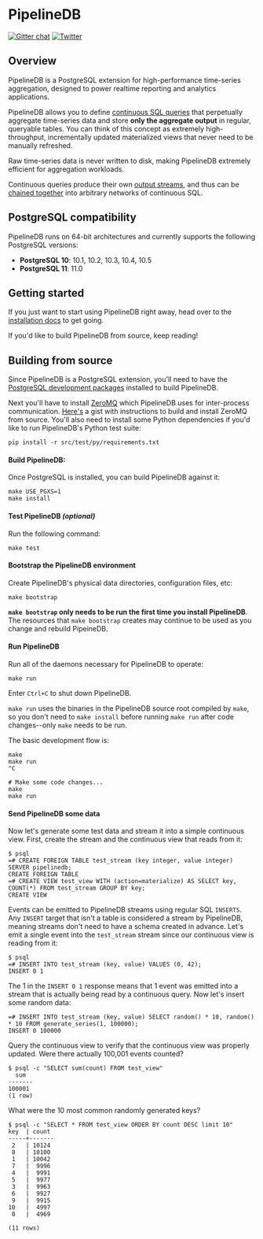 # PipelineDB

[![Gitter chat](https://img.shields.io/badge/gitter-join%20chat-brightgreen.svg?style=flat-square)](https://gitter.im/pipelinedb/pipelinedb)
[![Twitter](https://img.shields.io/badge/twitter-@pipelinedb-55acee.svg?style=flat-square)](https://twitter.com/pipelinedb)

## Overview

PipelineDB is a PostgreSQL extension for high-performance time-series aggregation, designed to power realtime reporting and analytics applications.

PipelineDB allows you to define [continuous SQL queries](http://docs.pipelinedb.com/continuous-views.html) that perpetually aggregate time-series data and store **only the aggregate output** in regular, queryable tables. You can think of this concept as extremely high-throughput, incrementally updated materialized views that never need to be manually refreshed.

Raw time-series data is never written to disk, making PipelineDB extremely efficient for aggregation workloads.

Continuous queries produce their own [output streams](http://docs.pipelinedb.com/streams.html#output-streams), and thus can be [chained together](http://docs.pipelinedb.com/continuous-transforms.html) into arbitrary networks of continuous SQL.

## PostgreSQL compatibility

PipelineDB runs on 64-bit architectures and currently supports the following PostgreSQL versions:

* **PostgreSQL 10**: 10.1, 10.2, 10.3, 10.4, 10.5
* **PostgreSQL 11**: 11.0

## Getting started

If you just want to start using PipelineDB right away, head over to the [installation docs](http://docs.pipelinedb.com/installation.html) to get going.

If you'd like to build PipelineDB from source, keep reading!

## Building from source

Since PipelineDB is a PostgreSQL extension, you'll need to have the [PostgreSQL development packages](https://www.postgresql.org/download/) installed to build PipelineDB.

Next you'll have to install [ZeroMQ](http://zeromq.org/) which PipelineDB uses for inter-process communication. [Here's](https://gist.github.com/usmanm/32a54a6b0f1f29d7737f86e29f837afa) a gist with instructions to build and install ZeroMQ from source.
You'll also need to install some Python dependencies if you'd like to run PipelineDB's Python test suite:

```
pip install -r src/test/py/requirements.txt
```

#### Build PipelineDB:

Once PostgreSQL is installed, you can build PipelineDB against it:

```
make USE_PGXS=1
make install
```

#### Test PipelineDB *(optional)*
Run the following command:

```
make test
```

#### Bootstrap the PipelineDB environment
Create PipelineDB's physical data directories, configuration files, etc:

```
make bootstrap
```

**`make bootstrap` only needs to be run the first time you install PipelineDB**. The resources that `make bootstrap` creates may continue to be used as you change and rebuild PipeineDB.


#### Run PipelineDB
Run all of the daemons necessary for PipelineDB to operate:

```
make run
```

Enter `Ctrl+C` to shut down PipelineDB.

`make run` uses the binaries in the PipelineDB source root compiled by `make`, so you don't need to `make install` before running `make run` after code changes--only `make` needs to be run.

The basic development flow is:

```
make
make run
^C

# Make some code changes...
make
make run
```

#### Send PipelineDB some data

Now let's generate some test data and stream it into a simple continuous view. First, create the stream and the continuous view that reads from it:

    $ psql
    =# CREATE FOREIGN TABLE test_stream (key integer, value integer) SERVER pipelinedb;
    CREATE FOREIGN TABLE
    =# CREATE VIEW test_view WITH (action=materialize) AS SELECT key, COUNT(*) FROM test_stream GROUP BY key;
    CREATE VIEW

Events can be emitted to PipelineDB streams using regular SQL `INSERTS`. Any `INSERT` target that isn't a table is considered a stream by PipelineDB, meaning streams don't need to have a schema created in advance. Let's emit a single event into the `test_stream` stream since our continuous view is reading from it:

    $ psql
    =# INSERT INTO test_stream (key, value) VALUES (0, 42);
    INSERT 0 1

The 1 in the `INSERT 0 1` response means that 1 event was emitted into a stream that is actually being read by a continuous query. Now let's insert some random data:

    =# INSERT INTO test_stream (key, value) SELECT random() * 10, random() * 10 FROM generate_series(1, 100000);
    INSERT 0 100000

Query the continuous view to verify that the continuous view was properly updated. Were there actually 100,001 events counted?

    $ psql -c "SELECT sum(count) FROM test_view"
      sum
    -------
    100001
    (1 row)

What were the 10 most common randomly generated keys?

    $ psql -c "SELECT * FROM test_view ORDER BY count DESC limit 10"
	key  | count 
	-----+-------
	 2   | 10124
	 8   | 10100
	 1   | 10042
	 7   |  9996
	 4   |  9991
	 5   |  9977
	 3   |  9963
	 6   |  9927
	 9   |  9915
	10   |  4997
	 0   |  4969

	(11 rows)
